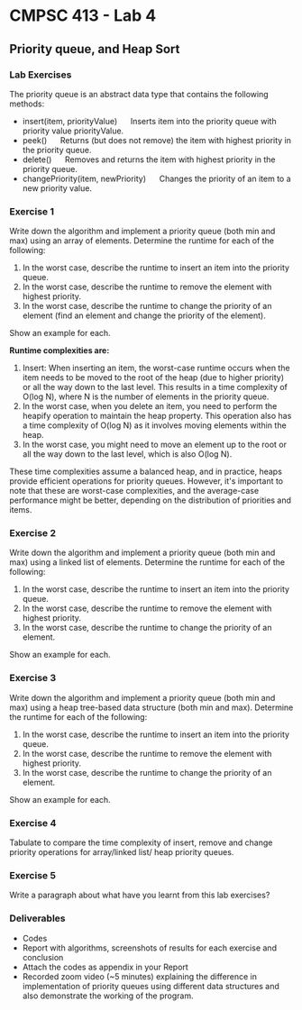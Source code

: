 # CMPSC 413 - Lab 4
## Priority queue, and Heap Sort

### Lab Exercises
The priority queue is an abstract data type that contains the following methods:
- insert(item, priorityValue)
&nbsp;&nbsp;&nbsp;&nbsp; Inserts item into the priority queue with priority value priorityValue.
- peek()
&nbsp;&nbsp;&nbsp;&nbsp; Returns (but does not remove) the item with highest priority in the priority queue.
- delete()
&nbsp;&nbsp;&nbsp;&nbsp; Removes and returns the item with highest priority in the priority queue.
- changePriority(item, newPriority)
&nbsp;&nbsp;&nbsp;&nbsp; Changes the priority of an item to a new priority value.

### Exercise 1
Write down the algorithm and implement a priority queue (both min and max) using an array of elements. Determine the runtime for each of the following:

1. In the worst case, describe the runtime to insert an item into the priority queue.
2. In the worst case, describe the runtime to remove the element with highest priority.
3. In the worst case, describe the runtime to change the priority of an element (find an element and change the priority of the element).

Show an example for each.

**Runtime complexities are:**
1. Insert: When inserting an item, the worst-case runtime occurs when the item needs to be moved to the root of the heap (due to higher priority) or all the way down to the last level. This results in a time complexity of O(log N), where N is the number of elements in the priority queue.
2. In the worst case, when you delete an item, you need to perform the heapify operation to maintain the heap property. This operation also has a time complexity of O(log N) as it involves moving elements within the heap.
3. In the worst case, you might need to move an element up to the root or all the way down to the last level, which is also O(log N).

These time complexities assume a balanced heap, and in practice, heaps provide efficient operations for priority queues. However, it's important to note that these are worst-case complexities, and the average-case performance might be better, depending on the distribution of priorities and items.

### Exercise 2 
Write down the algorithm and implement a priority queue (both min and max) using a linked list of elements. Determine the runtime for each of the following:

1. In the worst case, describe the runtime to insert an item into the priority queue.
2. In the worst case, describe the runtime to remove the element with highest priority.
3. In the worst case, describe the runtime to change the priority of an element.

Show an example for each.

### Exercise 3 
Write down the algorithm and implement a priority queue (both min and max) using a heap tree-based data structure (both min and max). Determine the runtime for each of the following:

1. In the worst case, describe the runtime to insert an item into the priority queue.
2. In the worst case, describe the runtime to remove the element with highest priority.
3. In the worst case, describe the runtime to change the priority of an element.

Show an example for each.

### Exercise 4 
Tabulate to compare the time complexity of insert, remove and change priority operations for array/linked list/ heap priority queues.

### Exercise 5 
Write a paragraph about what have you learnt from this lab exercises?

### Deliverables

- Codes
- Report with algorithms, screenshots of results for each exercise and conclusion
- Attach the codes as appendix in your Report
- Recorded zoom video (~5 minutes) explaining the difference in implementation of priority queues using different data structures and also demonstrate the working of the program.


